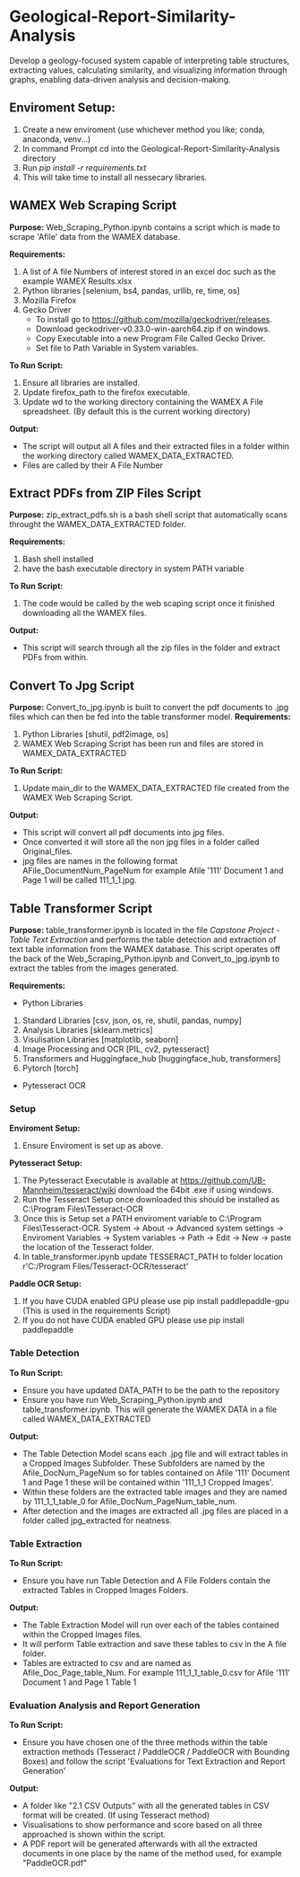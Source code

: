 # Geological-Report-Similarity-Analysis
Develop a geology-focused system capable of interpreting table structures, extracting values, calculating similarity, and visualizing information through graphs, enabling data-driven analysis and decision-making.

## Enviroment Setup:
1. Create a new enviroment (use whichever method you like; conda, anaconda, venv...)
2. In command Prompt cd into the Geological-Report-Similarity-Analysis directory
3. Run _pip install -r requirements.txt_
4. This will take time to install all nessecary libraries. 

## WAMEX Web Scraping Script
**Purpose:** Web_Scraping_Python.ipynb contains a script which is made to scrape 'Afile' data from the WAMEX database.

**Requirements:** 
1. A list of A file Numbers of interest stored in an excel doc such as the example WAMEX Results.xlsx
2. Python libraries [selenium, bs4, pandas, urllib, re, time, os]
3. Mozilla Firefox
4. Gecko Driver
   - To install go to https://github.com/mozilla/geckodriver/releases.
   - Download geckodriver-v0.33.0-win-aarch64.zip if on windows.
   - Copy Executable into a new Program File Called Gecko Driver.
   - Set file to Path Variable in System variables.

**To Run Script:**
1. Ensure all libraries are installed.
2. Update firefox_path to the firefox executable.
3. Update wd to the working directory containing the WAMEX A File spreadsheet. (By default this is the current working directory)

**Output:**
- The script will output all A files and their extracted files in a folder within the working directory called WAMEX_DATA_EXTRACTED.
- Files are called by their A File Number

## Extract PDFs from ZIP Files Script
**Purpose:** zip_extract_pdfs.sh is a bash shell script that automatically scans throught the WAMEX_DATA_EXTRACTED folder.

**Requirements:**
1. Bash shell installed 
2. have the bash executable directory in system PATH variable

**To Run Script:**
1. The code would be called by the web scaping script once it finished downloading all the WAMEX files.

**Output:**
- This script will search through all the zip files in the folder and extract PDFs from within.

## Convert To Jpg Script
**Purpose:** Convert_to_jpg.ipynb is built to convert the pdf documents to .jpg files which can then be fed into the table transformer model.
**Requirements:**
1. Python Libraries [shutil, pdf2image, os]
2. WAMEX Web Scraping Script has been run and files are stored in WAMEX_DATA_EXTRACTED

**To Run Script:**
1. Update main_dir to the WAMEX_DATA_EXTRACTED file created from the WAMEX Web Scraping Script.

**Output:**
- This script will convert all pdf documents into jpg files.
- Once converted it will store all the non jpg files in a folder called Original_files.
- jpg files are names in the following format AFile_DocumentNum_PageNum for example Afile '111' Document 1 and Page 1 will be called 111_1_1.jpg.

## Table Transformer Script

**Purpose:** table_transformer.ipynb is located in the file _Capstone Project - Table Text Extraction_ and performs the table detection and extraction of text table information from the WAMEX database. This script operates off the back of the  Web_Scraping_Python.ipynb and Convert_to_jpg.ipynb to extract the tables from the images generated. 

**Requirements:**
- Python Libraries
1. Standard Libraries [csv, json, os, re, shutil, pandas, numpy]
2. Analysis Libraries [sklearn.metrics]
3. Visulisation Libraries [matplotlib, seaborn]
4. Image Processing and OCR [PIL, cv2, pytesseract]
5. Transformers and Huggingface_hub [huggingface_hub, transformers]
6. Pytorch [torch]
- Pytesseract OCR

### Setup 

**Enviroment Setup:**
1. Ensure Enviroment is set up as above. 

**Pytesseract Setup:**
1. The Pytesseract Executable is available at https://github.com/UB-Mannheim/tesseract/wiki download the 64bit .exe if using windows.
2. Run the Tesseract Setup once downloaded this should be installed as C:\Program Files\Tesseract-OCR
3. Once this is Setup set a PATH enviroment variable to C:\Program Files\Tesseract-OCR. System -> About -> Advanced system settings -> Enviroment Variables -> System variables -> Path -> Edit -> New -> paste the location of the Tesseract folder.
4. In table_transformer.ipynb update TESSERACT_PATH to folder location r'C:/Program Files/Tesseract-OCR/tesseract'

**Paddle OCR Setup:**
1. If you have CUDA enabled GPU please use pip install paddlepaddle-gpu (This is used in the requirements Script)
2. If you do not have CUDA enabled GPU please use pip install paddlepaddle

### Table Detection

**To Run Script:**
- Ensure you have updated DATA_PATH to be the path to the repository
- Ensure you have run Web_Scraping_Python.ipynb and table_transformer.ipynb. This will generate the WAMEX DATA in a file called WAMEX_DATA_EXTRACTED

**Output:**
- The Table Detection Model scans each .jpg file and will extract tables in a Cropped Images Subfolder. These Subfolders are named by the Afile_DocNum_PageNum so for tables contained on Afile '111' Document 1 and Page 1 these will be contained within '111_1_1 Cropped Images'.
- Within these folders are the extracted table images and they are named by 111_1_1_table_0 for Afile_DocNum_PageNum_table_num.
- After detection and the images are extracted all .jpg files are placed in a folder called jpg_extracted for neatness.

### Table Extraction

**To Run Script:**
- Ensure you have run Table Detection and A File Folders contain the extracted Tables in Cropped Images Folders.

**Output:**
- The Table Extraction Model will run over each of the tables contained within the Cropped Images files.
- It will perform Table extraction and save these tables to csv in the A file folder.
- Tables are extracted to csv and are named as Afile_Doc_Page_table_Num. For example 111_1_1_table_0.csv for Afile '111' Document 1 and Page 1 Table 1

### Evaluation Analysis and Report Generation

**To Run Script:**
- Ensure you have chosen one of the three methods within the table extraction methods (Tesseract / PaddleOCR / PaddleOCR with Bounding Boxes) and follow the script 'Evaluations for Text Extraction and Report Generation'

**Output:**
- A folder like "2.1 CSV Outputs" with all the generated tables in CSV format will be created. (If using Tesseract method)
- Visualisations to show performance and score based on all three approached is shown within the script. 
- A PDF report will be generated afterwards with all the extracted documents in one place by the name of the method used, for example "PaddleOCR.pdf" 

 


